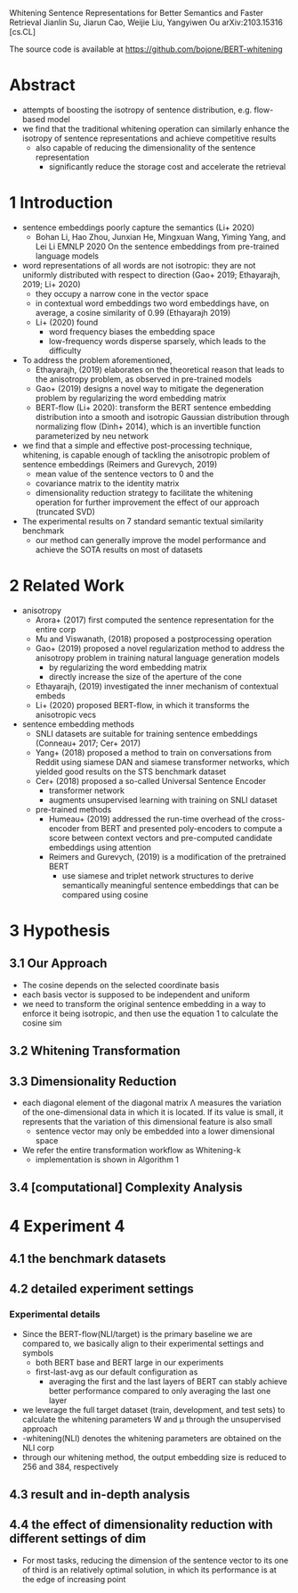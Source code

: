 Whitening Sentence Representations for Better Semantics and Faster Retrieval
Jianlin Su, Jiarun Cao, Weijie Liu, Yangyiwen Ou
arXiv:2103.15316 [cs.CL]

The source code is available at https://github.com/bojone/BERT-whitening

# Abstract

* attempts of boosting the isotropy of sentence distribution,
  e.g. flow-based model
* we find that the traditional whitening operation can similarly enhance the
  isotropy of sentence representations and achieve competitive results
  * also capable of reducing the dimensionality of the sentence representation
    * significantly reduce the storage cost and accelerate the retrieval

# 1 Introduction

* sentence embeddings poorly capture the semantics (Li+ 2020)
  * Bohan Li, Hao Zhou, Junxian He, Mingxuan Wang, Yiming Yang, and Lei Li
    EMNLP 2020
    On the sentence embeddings from pre-trained language models
* word representations of all words are not isotropic:
  they are not uniformly distributed with respect to direction
  (Gao+ 2019; Ethayarajh, 2019; Li+ 2020)
  * they occupy a narrow cone in the vector space
  * in contextual word embeddings two word embeddings have, on average, a cosine
    similarity of 0.99 (Ethayarajh 2019)
  * Li+ (2020) found
    * word frequency biases the embedding space
    * low-frequency words disperse sparsely, which leads to the difficulty
* To address the problem aforementioned,
  * Ethayarajh, (2019) elaborates on the theoretical reason that leads to the
    anisotropy problem, as observed in pre-trained models
  * Gao+ (2019) designs a novel way to mitigate the degeneration problem by
    regularizing the word embedding matrix
  * BERT-flow (Li+ 2020): transform the BERT sentence embedding distribution
    into a smooth and isotropic Gaussian distribution through normalizing flow
    (Dinh+ 2014), which is an invertible function parameterized by neu network
* we find that a simple and effective post-processing technique, whitening, is
  capable enough of tackling the anisotropic problem of sentence embeddings
  (Reimers and Gurevych, 2019)
  * mean value of the sentence vectors to 0 and the
  * covariance matrix to the identity matrix
  * dimensionality reduction strategy to facilitate the whitening operation for
    further improvement the effect of our approach (truncated SVD)
* The experimental results on 7 standard semantic textual similarity benchmark
  * our method can generally improve the model performance and achieve the SOTA
    results on most of datasets

# 2 Related Work

* anisotropy
  * Arora+ (2017) first computed the sentence representation for the entire corp
  * Mu and Viswanath, (2018) proposed a postprocessing operation
  * Gao+ (2019) proposed a novel regularization method to address the anisotropy
    problem in training natural language generation models
    * by regularizing the word embedding matrix
    * directly increase the size of the aperture of the cone
  * Ethayarajh, (2019) investigated the inner mechanism of contextual embeds
  * Li+ (2020) proposed BERT-flow, in which it transforms the anisotropic vecs
* sentence embedding methods
  * SNLI datasets are suitable for training sentence embeddings
    (Conneau+ 2017; Cer+ 2017)
  * Yang+ (2018) proposed a method to train on conversations from Reddit using
    siamese DAN and siamese transformer networks, which yielded
    good results on the STS benchmark dataset
  * Cer+ (2018) proposed a so-called Universal Sentence Encoder
    * transformer network
    * augments unsupervised learning with training on SNLI dataset
  * pre-trained methods
    * Humeau+ (2019) addressed the run-time overhead of the cross-encoder from
      BERT and presented poly-encoders to compute a score between context
      vectors and pre-computed candidate embeddings using attention
    * Reimers and Gurevych, (2019) is a modification of the pretrained BERT
      * use siamese and triplet network structures to derive semantically
        meaningful sentence embeddings that can be compared using cosine

# 3 Hypothesis

## 3.1 Our Approach

* The cosine depends on the selected coordinate basis
* each basis vector is supposed to be independent and uniform
* we need to transform the original sentence embedding in a way to enforce it
  being isotropic, and then use the equation 1 to calculate the cosine sim

## 3.2 Whitening Transformation

## 3.3 Dimensionality Reduction

* each diagonal element of the diagonal matrix Λ measures the variation of the
  one-dimensional data in which it is located. If its value is small, it
  represents that the variation of this dimensional feature is also small
  * sentence vector may only be embedded into a lower dimensional space
* We refer the entire transformation workflow as Whitening-k
  * implementation is shown in Algorithm 1

## 3.4 [computational] Complexity Analysis

# 4 Experiment 4

## 4.1 the benchmark datasets

## 4.2 detailed experiment settings

### Experimental details

* Since the BERT-flow(NLI/target) is the primary baseline we are compared to, we
  basically align to their experimental settings and symbols
  * both BERT base and BERT large in our experiments
  * first-last-avg as our default configuration as
    * averaging the first and the last layers of BERT can stably achieve better
      performance compared to only averaging the last one layer
* we leverage the full target dataset (train, development, and test sets) to
  calculate the whitening parameters W and μ through the unsupervised approach
* -whitening(NLI) denotes the whitening parameters are obtained on the NLI corp
* through our whitening method, the output embedding size is reduced to 256 and
  384, respectively

## 4.3 result and in-depth analysis

## 4.4 the effect of dimensionality reduction with different settings of dim

* For most tasks, reducing the dimension of the sentence vector to its one of
  third is an relatively optimal solution, in which its performance is at the
  edge of increasing point
